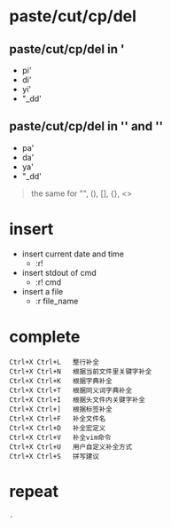 # paste/cut/cp/del
## paste/cut/cp/del in '
- pi'
- di'
- yi'
- "_dd'
## paste/cut/cp/del in '' and ''
- pa'
- da'
- ya'
- "_dd'
> the same for "", (), [], {}, <>

# insert
- insert current date and time
	- :r!
- insert stdout of cmd
	- :r! cmd
- insert a file
	- :r file_name

# complete
	Ctrl+X Ctrl+L	整行补全
	Ctrl+X Ctrl+N	根据当前文件里关键字补全
	Ctrl+X Ctrl+K	根据字典补全
	Ctrl+X Ctrl+T	根据同义词字典补全
	Ctrl+X Ctrl+I	根据头文件内关键字补全
	Ctrl+X Ctrl+]	根据标签补全
	Ctrl+X Ctrl+F	补全文件名
	Ctrl+X Ctrl+D	补全宏定义
	Ctrl+X Ctrl+V	补全vim命令
	Ctrl+X Ctrl+U	用户自定义补全方式
	Ctrl+X Ctrl+S	拼写建议
# repeat
	.